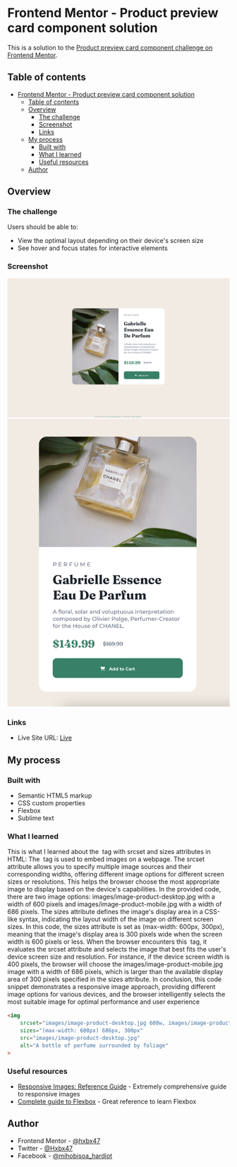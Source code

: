 # Frontend Mentor - Product preview card component solution

This is a solution to the [Product preview card component challenge on Frontend Mentor](https://www.frontendmentor.io/challenges/product-preview-card-component-GO7UmttRfa).

## Table of contents

- [Frontend Mentor - Product preview card component solution](#frontend-mentor---product-preview-card-component-solution)
  - [Table of contents](#table-of-contents)
  - [Overview](#overview)
    - [The challenge](#the-challenge)
    - [Screenshot](#screenshot)
    - [Links](#links)
  - [My process](#my-process)
    - [Built with](#built-with)
    - [What I learned](#what-i-learned)
    - [Useful resources](#useful-resources)
  - [Author](#author)

## Overview

### The challenge

Users should be able to:

- View the optimal layout depending on their device's screen size
- See hover and focus states for interactive elements

### Screenshot

![](screenshots/desktop-screen.png)
![](screenshots/mobile-screen.png)

### Links
 - Live Site URL: [Live](https://ubiquitous-shortbread-da1a8a.netlify.app/)

## My process

### Built with

- Semantic HTML5 markup
- CSS custom properties
- Flexbox
- Sublime text

### What I learned

This is what I learned about the <img> tag with srcset and sizes attributes in HTML: The <img> tag is used to embed images on a webpage. The srcset attribute allows you to specify multiple image sources and their corresponding widths, offering different image options for different screen sizes or resolutions. This helps the browser choose the most appropriate image to display based on the device's capabilities. In the provided code, there are two image options: images/image-product-desktop.jpg with a width of 600 pixels and images/image-product-mobile.jpg with a width of 686 pixels. The sizes attribute defines the image's display area in a CSS-like syntax, indicating the layout width of the image on different screen sizes. In this code, the sizes attribute is set as (max-width: 600px, 300px), meaning that the image's display area is 300 pixels wide when the screen width is 600 pixels or less. When the browser encounters this <img> tag, it evaluates the srcset attribute and selects the image that best fits the user's device screen size and resolution. For instance, if the device screen width is 400 pixels, the browser will choose the images/image-product-mobile.jpg image with a width of 686 pixels, which is larger than the available display area of 300 pixels specified in the sizes attribute. In conclusion, this code snippet demonstrates a responsive image approach, providing different image options for various devices, and the browser intelligently selects the most suitable image for optimal performance and user experience

```html
<img
	srcset="images/image-product-desktop.jpg 600w, images/image-product-mobile.jpg 686w"
	sizes="(max-width: 600px) 686px, 300px"
	src="images/image-product-desktop.jpg"
	alt="A bottle of perfume surrounded by foliage"
>
```

### Useful resources

- [Responsive Images: Reference Guide](https://imagekit.io/responsive-images/) - Extremely comprehensive guide to responsive images
- [Complete guide to Flexbox](https://css-tricks.com/snippets/css/a-guide-to-flexbox/) - Great reference to learn Flexbox

## Author

- Frontend Mentor - [@hxbx47](https://www.frontendmentor.io/profile/hxbx47)
- Twitter - [@Hxbx47](https://www.twitter.com/Hxbx47)
- Facebook - [@mihobisoa_hardiot](https://www.facebook.com/hxbx.47)
